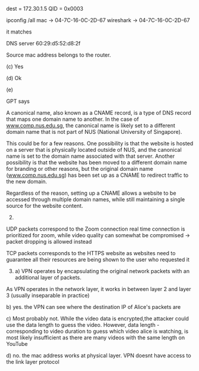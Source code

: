 dest = 172.30.1.5
QID = 0x0003

ipconfig /all mac -> 04-7C-16-0C-2D-67
    wireshark ->     04-7C-16-0C-2D-67

it matches

DNS server
    60:29:d5:52:d8:2f

Source mac address belongs to the router.

(c)
Yes

(d)
Ok

(e)

GPT says

A canonical name, also known as a CNAME record, is a type of DNS record that maps one domain name to another. In the case of www.comp.nus.edu.sg, the canonical name is likely set to a different domain name that is not part of NUS (National University of Singapore).

This could be for a few reasons. One possibility is that the website is hosted on a server that is physically located outside of NUS, and the canonical name is set to the domain name associated with that server. Another possibility is that the website has been moved to a different domain name for branding or other reasons, but the original domain name (www.comp.nus.edu.sg) has been set up as a CNAME to redirect traffic to the new domain.

Regardless of the reason, setting up a CNAME allows a website to be accessed through multiple domain names, while still maintaining a single source for the website content.


2.
UDP packets correspond to the Zoom connection
real time connection is prioritized for zoom, while video quality can somewhat be compromised -> packet dropping is allowed instead

TCP packets corresponds to the HTTPS website as websites need to guarantee all their resources are being shown to the user who requested it

3. a)
VPN operates by encapsulating the original network packets with an additional layer of packets.

As VPN operates in the network layer, it works in between layer 2 and layer 3 (usually inseparable in practice)


b)
yes. the VPN can see where the destination IP of Alice's packets are

c) 
Most probably not. While the video data is encrypted,the attacker could use the data length to guess the video. However, data length - corresponding to video duration to guess which video alice is watching, is most likely insufficient as there are many videos with the same length on YouTube


d)
no. the mac address works at physical layer. VPN doesnt have access to the link layer protocol